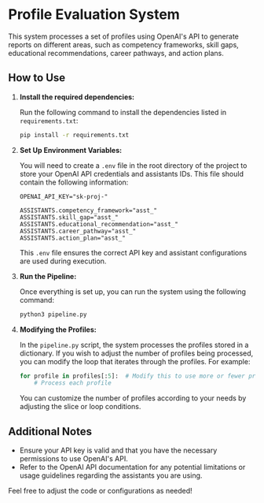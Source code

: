 
# Profile Evaluation System

This system processes a set of profiles using OpenAI's API to generate reports on different areas, such as competency frameworks, skill gaps, educational recommendations, career pathways, and action plans.

## How to Use

1. **Install the required dependencies:**

   Run the following command to install the dependencies listed in `requirements.txt`:

   ```bash
   pip install -r requirements.txt
   ```

2. **Set Up Environment Variables:**

   You will need to create a `.env` file in the root directory of the project to store your OpenAI API credentials and assistants IDs. This file should contain the following information:

   ```plaintext
   OPENAI_API_KEY="sk-proj-"
   
   ASSISTANTS.competency_framework="asst_"
   ASSISTANTS.skill_gap="asst_"
   ASSISTANTS.educational_recommendation="asst_"
   ASSISTANTS.career_pathway="asst_"
   ASSISTANTS.action_plan="asst_"
   ```

   This `.env` file ensures the correct API key and assistant configurations are used during execution.

3. **Run the Pipeline:**

   Once everything is set up, you can run the system using the following command:

   ```bash
   python3 pipeline.py
   ```

4. **Modifying the Profiles:**

   In the `pipeline.py` script, the system processes the profiles stored in a dictionary. If you wish to adjust the number of profiles being processed, you can modify the loop that iterates through the profiles. For example:

   ```python
   for profile in profiles[:5]:  # Modify this to use more or fewer profiles
       # Process each profile
   ```

   You can customize the number of profiles according to your needs by adjusting the slice or loop conditions.

## Additional Notes

- Ensure your API key is valid and that you have the necessary permissions to use OpenAI's API.
- Refer to the OpenAI API documentation for any potential limitations or usage guidelines regarding the assistants you are using.

Feel free to adjust the code or configurations as needed!

